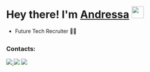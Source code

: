 ## <h1> Hey there! I'm <a href="https://www.linkedin.com/in/andressa-sso" target="_blank">Andressa</a> <img src="https://media.giphy.com/media/hvRJCLFzcasrR4ia7z/giphy.gif" width="32px"></h1>
- Future Tech Recruiter 👩‍💻

##

<div>
<h3>Contacts:</h3>
<a href="andressa.sso.81@gmail.com"><img src="https://img.shields.io/badge/Gmail-D14836?style=for-the-badge&logo=gmail&logoColor=white" target="_blank">
</a>
<a href="https://www.linkedin.com/in/andressa-sso" target="_blank"><img src="https://img.shields.io/badge/-LinkedIn-%230077B5?style=for-the-badge&logo=linkedin&logoColor=white" target="_blank"></a> 
<a href="https://instagram.com/andressinha.souzaa" target="_blank"><img src="https://img.shields.io/badge/-Instagram-%23E4405F?style=for-the-badge&logo=instagram&logoColor=white" target="_blank"></a>
</div>

##
